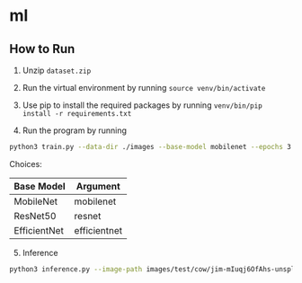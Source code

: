# ml

## How to Run

1. Unzip `dataset.zip`

2. Run the virtual environment by running `source venv/bin/activate`

3. Use pip to install the required packages by running `venv/bin/pip install -r requirements.txt`

4. Run the program by running

```sh
python3 train.py --data-dir ./images --base-model mobilenet --epochs 3 --batch-size 32 --learning-rate 0.001 --report my_custom_model_report.json --model-save-path my_custom_model.pth
```

Choices:

| Base Model     | Argument     |
|----------------|--------------|
| MobileNet      | mobilenet    |
| ResNet50       | resnet       |
| EfficientNet   | efficientnet |

5. Inference

```sh
python3 inference.py --image-path images/test/cow/jim-mIuqj6OfAhs-unsplash.jpg --model-path my_custom_model.pth --base-model mobilenet --class-names-path classes.txt --report inference_report.json
```
